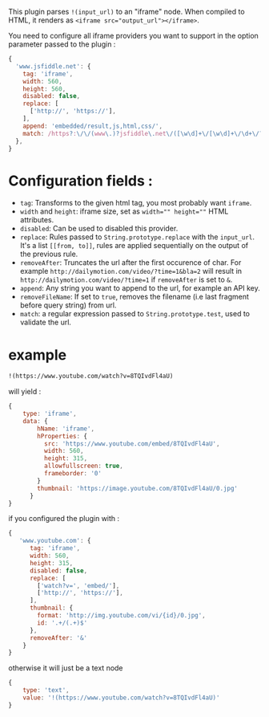 This plugin parses `!(input_url)` to an "iframe" node. When compiled to HTML, it renders as `<iframe src="output_url"></iframe>`.

You need to configure all iframe providers you want to support in the option parameter passed to the plugin :

```js
{
  'www.jsfiddle.net': {
    tag: 'iframe',
    width: 560,
    height: 560,
    disabled: false,
    replace: [
      ['http://', 'https://'],
    ],
    append: 'embedded/result,js,html,css/',
    match: /https?:\/\/(www\.)?jsfiddle\.net\/([\w\d]+\/[\w\d]+\/\d+\/?|[\w\d]+\/\d+\/?|[\w\d]+\/?)$/,
  },
}
```

# Configuration fields :

- `tag`: Transforms to the given html tag, you most probably want `iframe`.
- `width` and `height`: iframe size, set as `width="" height=""` HTML attributes.
- `disabled`: Can be used to disabled this provider.
- `replace`: Rules passed to `String.prototype.replace` with the `input_url`. It's a list `[[from, to]]`, rules are applied sequentially on the output of the previous rule.
- `removeAfter`: Truncates the url after the first occurence of char. For example `http://dailymotion.com/video/?time=1&bla=2` will result in `http://dailymotion.com/video/?time=1` if `removeAfter` is set to `&`.
- `append`: Any string you want to append to the url, for example an API key.
- `removeFileName`: If set to `true`, removes the filename (i.e last fragment before query string) from url.
- `match`: a regular expression passed to `String.prototype.test`, used to validate the url.

# example

```markdown
!(https://www.youtube.com/watch?v=8TQIvdFl4aU)
```

will yield : 

```javascript
{
    type: 'iframe',
    data: {
        hName: 'iframe',
        hProperties: {
          src: 'https://www.youtube.com/embed/8TQIvdFl4aU',
          width: 560,
          height: 315,
          allowfullscreen: true,
          frameborder: '0'
        }
        thumbnail: 'https://image.youtube.com/8TQIvdFl4aU/0.jpg'
      }
}
```

if you configured the plugin with : 

```javascript
{
   'www.youtube.com': {
      tag: 'iframe',
      width: 560,
      height: 315,
      disabled: false,
      replace: [
        ['watch?v=', 'embed/'],
        ['http://', 'https://'],
      ],
      thumbnail: {
        format: 'http://img.youtube.com/vi/{id}/0.jpg',
        id: '.+/(.+)$'
      },
      removeAfter: '&'
    }
}
```

otherwise it will just be a text node 

```javascript
{
    type: 'text',
    value: '!(https://www.youtube.com/watch?v=8TQIvdFl4aU)'
}
```
